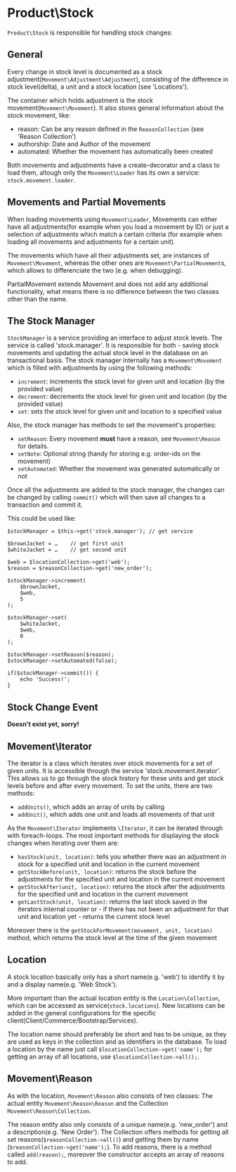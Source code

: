 # Product\Stock
`Product\Stock` is responsible for handling stock changes:

## General
Every change in stock level is documented as a stock adjustment(`Movement\Adjustment\Adjustment`), consisting of the difference in stock level(delta), a unit and a stock location (see 'Locations').

The container which holds adjustment is the stock movement(`Movement\Movement`). It also stores general information about the stock movement, like:

* reason: Can be any reason defined in the `ReasonCollection` (see 'Reason Collection')
* authorship: Date and Author of the movement
* automated: Whether the movement has automatically been created

Both movements and adjustments have a create-decorator and a class to load them, altough only the `Movement\Loader` has its own a service: `stock.movement.loader`.

## Movements and Partial Movements
When loading movements using `Movement\Loader`, Movements can either have all adjustments(for example when you load a movement by ID) or just a selection of adjustments which match a certain criteria (for example when loading all movements and adjustments for a certain unit).

The movements which have all their adjustments set, are instances of `Movement\Movement`, whereas the other ones are `Movement\PartialMovement`s, which allows to differenciate the two (e.g. when debugging).

PartialMovement extends Movement and does not add any additional functionality, what means there is no difference between the two classes other than the name.


## The Stock Manager
`StockManager` is a service providing an interface to adjust stock levels. The service is called 'stock.manager'.
It is responsible for both - saving stock movements and updating the actual stock level in the database on an transactional basis.
The stock manager internally has a `Movement\Movement` which is filled with adjustments by using the following methods:

* `increment`: increments the stock level for given unit and location (by the provided value)
* `decrement`: decrements the stock level for given unit and location (by the provided value)
* `set`: sets the stock level for given unit and location to a specified value

Also, the stock manager has methods to set the movement's properties:

* `setReason`: Every movement **must** have a reason, see `Movement\Reason` for details.
* `setNote`: Optional string (handy for storing e.g. order-ids on the movement)
* `setAutomated`: Whether the movement was generated automatically or not

Once all the adjustments are added to the stock manager, the changes can be changed by calling `commit()` which will then save all changes to a transaction and commit it.


This could be used like:

	$stockManager = $this->get('stock.manager'); // get service
	
	$brownJacket = … 	// get first unit
	$whiteJacket = … 	// get second unit
	
	$web = $locationCollection->get('web');
	$reason = $reasonCollection->get('new_order');

	$stockManager->increment(
		$brownJacket,
		$web,				
		5
	);
	
	$stockManager->set(
		$whiteJacket,
		$web,				
		0
	);
	
	$stockManager->setReason($reason);
	$stockManager->setAutomated(false);
	
	if($stockManager->commit()) {
		echo 'Success!';
	}
	
	

## Stock Change Event
**Doesn't exist yet, sorry!**

## Movement\Iterator
The iterator is a class which iterates over stock movements for a set of given units. It is accessible through the service 'stock.movement.iterator'.
This allows us to go through the stock history for these units and get stock levels before and after every movement.
To set the units, there are two methods:

* `addUnits()`, which adds an array of units by calling
* `addUnit()`, which adds one unit and loads all movements of that unit

As the `Movement\Iterator` implements `\Iterator`, it can be iterated through with foreach-loops.
The most important methods for displaying the stock changes when iterating over them are:

* `hasStock(unit, location)`: tells you whether there was an adjustment in stock for a specified unit and location in the current movement
* `getStockBefore(unit, location)`: returns the stock before the adjustments for the specified unit and location in the current movement
* `getStockAfter(unit, location)`: returns the stock after the adjustments for the specified unit and location in the current movement
* `getLastStock(unit, location)`: returns the last stock saved in the iterators internal counter or - if there has not been an adjustment for that unit and location yet - returns the current stock level

Moreover there is the `getStockForMovement(movement, unit, location)` method, which returns the stock level at the time of the given movement

## Location
A stock location basically only has a short name(e.g. 'web') to identify it by and a display name(e.g. 'Web Stock').

More important than the actual location entity is the `Location\Collection`, which can be accessed as service(`stock.locations`).
New locations can be added in the general configurations for the specific client(Client/Commerce/Bootstrap/Services).

The location name should preferably be short and has to be unique, as they are used as keys in the collection and as identifiers in the database.
To load a location by the name just call `$locationCollection->get('name');` for getting an array of all locations, use `$locationCollection->all();`.

## Movement\Reason
As with the location, `Movement\Reason` also consists of two classes: The actual entity `Movement\Reason\Reason` and the Collection `Movement\Reason\Collection`.

The reason entity also only consists of a unique name(e.g. 'new_order') and a description(e.g. 'New Order').
The Collection offers methods for getting all set reasons(`$reasonCollection->all()`) and getting them by name (`$reasonCollection->get('name');`).
To add reasons, there is a method called `add(reason);`, moreover the constructor accepts an array of reasons to add.
